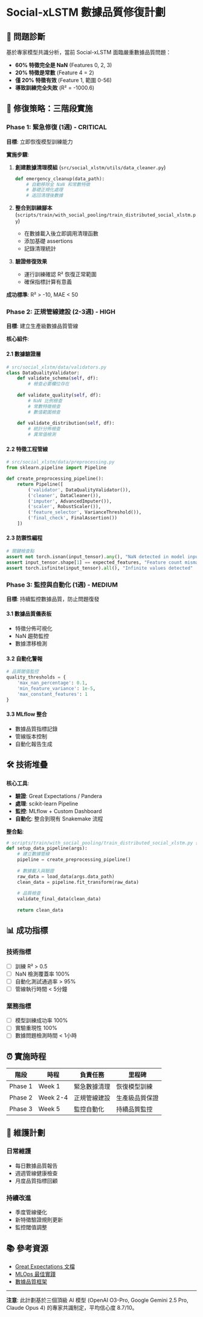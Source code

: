 # Social-xLSTM 數據品質修復計劃

## 🚨 問題診斷

基於專家模型共識分析，當前 Social-xLSTM 面臨嚴重數據品質問題：

- **60% 特徵完全是 NaN** (Features 0, 2, 3)
- **20% 特徵是常數** (Feature 4 = 2)
- **僅 20% 特徵有效** (Feature 1, 範圍 0-56)
- **導致訓練完全失敗** (R² = -1000.6)

## 🎯 修復策略：三階段實施

### Phase 1: 緊急修復 (1週) - CRITICAL
**目標**: 立即恢復模型訓練能力

**實施步驟**:
1. **創建數據清理模組** (`src/social_xlstm/utils/data_cleaner.py`)
   ```python
   def emergency_cleanup(data_path):
       # 自動移除全 NaN 和常數特徵
       # 基礎正規化處理
       # 返回清理後數據
   ```

2. **整合到訓練腳本** (`scripts/train/with_social_pooling/train_distributed_social_xlstm.py`)
   - 在數據載入後立即調用清理函數
   - 添加基礎 assertions
   - 記錄清理統計

3. **驗證修復效果**
   - 運行訓練確認 R² 恢復正常範圍
   - 確保指標計算有意義

**成功標準**: R² > -10, MAE < 50

### Phase 2: 正規管線建設 (2-3週) - HIGH
**目標**: 建立生產級數據品質管線

**核心組件**:

#### 2.1 數據驗證層
```python
# src/social_xlstm/data/validators.py
class DataQualityValidator:
    def validate_schema(self, df):
        # 檢查必要欄位存在
        
    def validate_quality(self, df):
        # NaN 比例檢查
        # 常數特徵檢查
        # 數值範圍檢查
        
    def validate_distribution(self, df):
        # 統計分佈檢查
        # 異常值檢測
```

#### 2.2 特徵工程管線
```python
# src/social_xlstm/data/preprocessing.py
from sklearn.pipeline import Pipeline

def create_preprocessing_pipeline():
    return Pipeline([
        ('validator', DataQualityValidator()),
        ('cleaner', DataCleaner()),
        ('imputer', AdvancedImputer()),
        ('scaler', RobustScaler()),
        ('feature_selector', VarianceThreshold()),
        ('final_check', FinalAssertion())
    ])
```

#### 2.3 防禦性編程
```python
# 關鍵檢查點
assert not torch.isnan(input_tensor).any(), "NaN detected in model input"
assert input_tensor.shape[1] == expected_features, "Feature count mismatch"
assert torch.isfinite(input_tensor).all(), "Infinite values detected"
```

### Phase 3: 監控與自動化 (1週) - MEDIUM
**目標**: 持續監控數據品質，防止問題復發

#### 3.1 數據品質儀表板
- 特徵分佈可視化
- NaN 趨勢監控
- 數據漂移檢測

#### 3.2 自動化警報
```python
# 品質閾值監控
quality_thresholds = {
    'max_nan_percentage': 0.1,
    'min_feature_variance': 1e-5,
    'max_constant_features': 1
}
```

#### 3.3 MLflow 整合
- 數據品質指標記錄
- 管線版本控制
- 自動化報告生成

## 🛠️ 技術堆疊

**核心工具**:
- **驗證**: Great Expectations / Pandera
- **處理**: scikit-learn Pipeline
- **監控**: MLflow + Custom Dashboard
- **自動化**: 整合到現有 Snakemake 流程

**整合點**:
```python
# scripts/train/with_social_pooling/train_distributed_social_xlstm.py 修改
def setup_data_pipeline(args):
    # 建立數據管線
    pipeline = create_preprocessing_pipeline()
    
    # 數據載入與驗證
    raw_data = load_data(args.data_path)
    clean_data = pipeline.fit_transform(raw_data)
    
    # 品質檢查
    validate_final_data(clean_data)
    
    return clean_data
```

## 📊 成功指標

### 技術指標
- [ ] 訓練 R² > 0.5
- [ ] NaN 檢測覆蓋率 100%
- [ ] 自動化測試通過率 > 95%
- [ ] 管線執行時間 < 5分鐘

### 業務指標
- [ ] 模型訓練成功率 100%
- [ ] 實驗重現性 100%
- [ ] 數據問題檢測時間 < 1小時

## ⏰ 實施時程

| 階段 | 時程 | 負責任務 | 里程碑 |
|------|------|----------|---------|
| Phase 1 | Week 1 | 緊急數據清理 | 恢復模型訓練 |
| Phase 2 | Week 2-4 | 正規管線建設 | 生產級品質保證 |
| Phase 3 | Week 5 | 監控自動化 | 持續品質監控 |

## 🔄 維護計劃

### 日常維護
- 每日數據品質報告
- 週週管線健康檢查
- 月度品質指標回顧

### 持續改進
- 季度管線優化
- 新特徵驗證規則更新
- 監控閾值調整

## 📚 參考資源

- [Great Expectations 文檔](https://docs.greatexpectations.io/)
- [MLOps 最佳實踐](https://ml-ops.org/)
- [數據品質框架](https://github.com/great-expectations/great_expectations)

---

**注意**: 此計劃基於三個頂級 AI 模型 (OpenAI O3-Pro, Google Gemini 2.5 Pro, Claude Opus 4) 的專家共識制定，平均信心度 8.7/10。